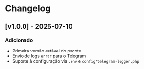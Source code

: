 # Changelog

## [v1.0.0] - 2025-07-10
### Adicionado
- Primeira versão estável do pacote
- Envio de logs `error` para o Telegram
- Suporte à configuração via `.env` e `config/telegram-logger.php`
